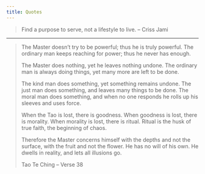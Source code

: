 ```yaml
---
title: Quotes
---
```


> Find a purpose to serve, not a lifestyle to live.
> – Criss Jami

---

> The Master doesn’t try to be powerful;
> thus he is truly powerful.
> The ordinary man keeps reaching for power;
> thus he never has enough.
>
> The Master does nothing,
> yet he leaves nothing undone.
> The ordinary man is always doing things,
> yet many more are left to be done.
>
> The kind man does something,
> yet something remains undone.
> The just man does something,
> and leaves many things to be done.
> The moral man does something,
> and when no one responds
> he rolls up his sleeves and uses force.
>
> When the Tao is lost, there is goodness.
> When goodness is lost, there is morality.
> When morality is lost, there is ritual.
> Ritual is the husk of true faith,
> the beginning of chaos.
>
> Therefore the Master concerns himself
> with the depths and not the surface,
> with the fruit and not the flower.
> He has no will of his own.
> He dwells in reality,
> and lets all illusions go.
>
> Tao Te Ching – Verse 38
